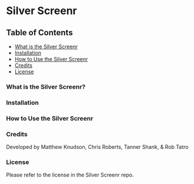 # Silver Screenr

## Table of Contents
* [What is the Silver Screenr](#what-is-the-Silver-Screenr)
* [Installation](#Installation)
* [How to Use the Silver Screenr](#how-to-use-the-Silver-Screenr)
* [Credits](#Credits)
* [License](#license)

### What is the Silver Screenr?


### Installation


### How to Use the Silver Screenr



### Credits

Developed by Matthew Knudson, Chris Roberts, Tanner Shank, & Rob Tatro

### License

Please refer to the license in the Silver Screenr repo.